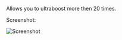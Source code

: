 Allows you to ultraboost more then 20 times.

Screenshot:

<img alt="Screenshot" src="https://https://github.com/Greenphx9/BTD6Mods/blob/main/Unlimited%20Ultraboosts/ss.png?raw=true">